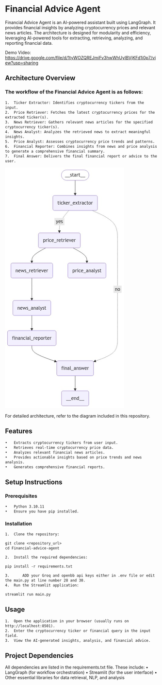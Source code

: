 
# Financial Advice Agent

Financial Advice Agent is an AI-powered assistant built using LangGraph. It provides financial insights by analyzing cryptocurrency prices and relevant news articles. The architecture is designed for modularity and efficiency, leveraging AI-powered tools for extracting, retrieving, analyzing, and reporting financial data.

Demo Video: https://drive.google.com/file/d/1tyWOZQREJmiFv3hwWhUyIBVjKFd1i0p7/view?usp=sharing
## Architecture Overview

### The workflow of the Financial Advice Agent is as follows:
	1.	Ticker Extractor: Identifies cryptocurrency tickers from the input.
	2.	Price Retriever: Fetches the latest cryptocurrency prices for the extracted ticker(s).
	3.	News Retriever: Gathers relevant news articles for the specified cryptocurrency ticker(s).
	4.	News Analyst: Analyzes the retrieved news to extract meaningful insights.
	5.	Price Analyst: Assesses cryptocurrency price trends and patterns.
	6.	Financial Reporter: Combines insights from news and price analysis to generate a comprehensive financial summary.
	7.	Final Answer: Delivers the final financial report or advice to the user.
![image](./graph.png)

For detailed architecture, refer to the diagram included in this repository.

## Features
	•	Extracts cryptocurrency tickers from user input.
	•	Retrieves real-time cryptocurrency price data.
	•	Analyzes relevant financial news articles.
	•	Provides actionable insights based on price trends and news analysis.
	•	Generates comprehensive financial reports.

## Setup Instructions

### Prerequisites
	•	Python 3.10.11
	•	Ensure you have pip installed.

### Installation
	1.	Clone the repository:
```
git clone <repository_url>
cd Financial-advice-agent
```

	2.	Install the required dependencies:
```
pip install -r requirements.txt
```

	3.      ADD your Groq and openbb api keys either in .env file or edit the main.py at line number 28 and 30.
	4.	Run the Streamlit application:
```
streamlit run main.py
```



## Usage
	1.	Open the application in your browser (usually runs on http://localhost:8501).
	2.	Enter the cryptocurrency ticker or financial query in the input field.
	3.	View the AI-generated insights, analysis, and financial advice.

## Project Dependencies

All dependencies are listed in the requirements.txt file. These include:
	•	LangGraph (for workflow orchestration)
	•	Streamlit (for the user interface)
	•	Other essential libraries for data retrieval, NLP, and analysis


